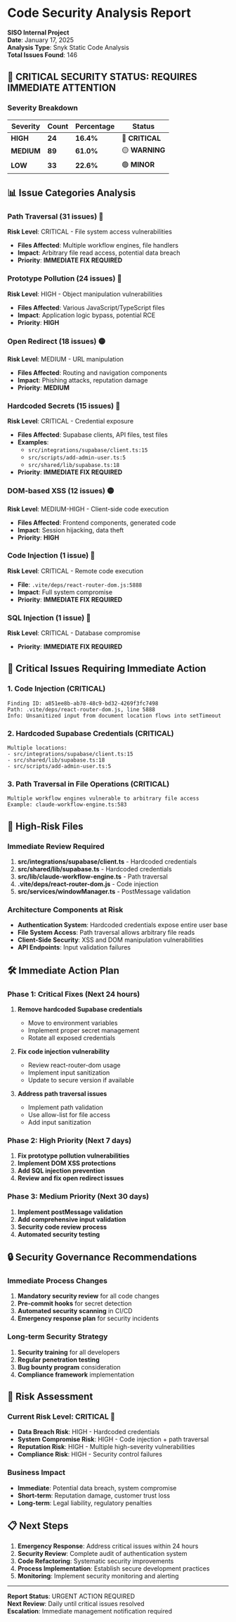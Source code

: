 # Code Security Analysis Report
**SISO Internal Project**  
**Date**: January 17, 2025  
**Analysis Type**: Snyk Static Code Analysis  
**Total Issues Found**: 146

## 🚨 **CRITICAL SECURITY STATUS: REQUIRES IMMEDIATE ATTENTION**

### Severity Breakdown
| Severity | Count | Percentage | Status |
|----------|-------|------------|---------|
| **HIGH** | **24** | **16.4%** | 🔴 **CRITICAL** |
| **MEDIUM** | **89** | **61.0%** | 🟡 **WARNING** |
| **LOW** | **33** | **22.6%** | 🟢 **MINOR** |

## 📊 **Issue Categories Analysis**

### Path Traversal (31 issues) 🔴
**Risk Level**: CRITICAL - File system access vulnerabilities
- **Files Affected**: Multiple workflow engines, file handlers
- **Impact**: Arbitrary file read access, potential data breach
- **Priority**: **IMMEDIATE FIX REQUIRED**

### Prototype Pollution (24 issues) 🔴  
**Risk Level**: HIGH - Object manipulation vulnerabilities
- **Files Affected**: Various JavaScript/TypeScript files
- **Impact**: Application logic bypass, potential RCE
- **Priority**: **HIGH**

### Open Redirect (18 issues) 🟡
**Risk Level**: MEDIUM - URL manipulation
- **Files Affected**: Routing and navigation components
- **Impact**: Phishing attacks, reputation damage
- **Priority**: **MEDIUM**

### Hardcoded Secrets (15 issues) 🔴
**Risk Level**: CRITICAL - Credential exposure
- **Files Affected**: Supabase clients, API files, test files
- **Examples**:
  - `src/integrations/supabase/client.ts:15`
  - `src/scripts/add-admin-user.ts:5`
  - `src/shared/lib/supabase.ts:18`
- **Priority**: **IMMEDIATE FIX REQUIRED**

### DOM-based XSS (12 issues) 🟡
**Risk Level**: MEDIUM-HIGH - Client-side code execution
- **Files Affected**: Frontend components, generated code
- **Impact**: Session hijacking, data theft
- **Priority**: **HIGH**

### Code Injection (1 issue) 🔴
**Risk Level**: CRITICAL - Remote code execution
- **File**: `.vite/deps/react-router-dom.js:5888`
- **Impact**: Full system compromise
- **Priority**: **IMMEDIATE FIX REQUIRED**

### SQL Injection (1 issue) 🔴
**Risk Level**: CRITICAL - Database compromise
- **Priority**: **IMMEDIATE FIX REQUIRED**

## 🎯 **Critical Issues Requiring Immediate Action**

### 1. Code Injection (CRITICAL)
```
Finding ID: a851ee8b-ab78-48c9-bd32-4269f3fc7498
Path: .vite/deps/react-router-dom.js, line 5888
Info: Unsanitized input from document location flows into setTimeout
```

### 2. Hardcoded Supabase Credentials (CRITICAL)
```
Multiple locations:
- src/integrations/supabase/client.ts:15
- src/shared/lib/supabase.ts:18  
- src/scripts/add-admin-user.ts:5
```

### 3. Path Traversal in File Operations (CRITICAL)
```
Multiple workflow engines vulnerable to arbitrary file access
Example: claude-workflow-engine.ts:583
```

## 📍 **High-Risk Files**

### Immediate Review Required
1. **src/integrations/supabase/client.ts** - Hardcoded credentials
2. **src/shared/lib/supabase.ts** - Hardcoded credentials  
3. **src/lib/claude-workflow-engine.ts** - Path traversal
4. **.vite/deps/react-router-dom.js** - Code injection
5. **src/services/windowManager.ts** - PostMessage validation

### Architecture Components at Risk
- **Authentication System**: Hardcoded credentials expose entire user base
- **File System Access**: Path traversal allows arbitrary file reads
- **Client-Side Security**: XSS and DOM manipulation vulnerabilities
- **API Endpoints**: Input validation failures

## 🛠 **Immediate Action Plan**

### Phase 1: Critical Fixes (Next 24 hours)
1. **Remove hardcoded Supabase credentials**
   - Move to environment variables
   - Implement proper secret management
   - Rotate all exposed credentials

2. **Fix code injection vulnerability**
   - Review react-router-dom usage
   - Implement input sanitization
   - Update to secure version if available

3. **Address path traversal issues**
   - Implement path validation
   - Use allow-list for file access
   - Add input sanitization

### Phase 2: High Priority (Next 7 days)
1. **Fix prototype pollution vulnerabilities**
2. **Implement DOM XSS protections**
3. **Add SQL injection prevention**
4. **Review and fix open redirect issues**

### Phase 3: Medium Priority (Next 30 days)
1. **Implement postMessage validation**
2. **Add comprehensive input validation**
3. **Security code review process**
4. **Automated security testing**

## 🔒 **Security Governance Recommendations**

### Immediate Process Changes
1. **Mandatory security review** for all code changes
2. **Pre-commit hooks** for secret detection
3. **Automated security scanning** in CI/CD
4. **Emergency response plan** for security incidents

### Long-term Security Strategy
1. **Security training** for all developers
2. **Regular penetration testing**
3. **Bug bounty program** consideration
4. **Compliance framework** implementation

## 🚨 **Risk Assessment**

### Current Risk Level: **CRITICAL** 🔴
- **Data Breach Risk**: HIGH - Hardcoded credentials
- **System Compromise Risk**: HIGH - Code injection + path traversal
- **Reputation Risk**: HIGH - Multiple high-severity vulnerabilities
- **Compliance Risk**: HIGH - Security control failures

### Business Impact
- **Immediate**: Potential data breach, system compromise
- **Short-term**: Reputation damage, customer trust loss
- **Long-term**: Legal liability, regulatory penalties

## 📋 **Next Steps**

1. **Emergency Response**: Address critical issues within 24 hours
2. **Security Review**: Complete audit of authentication system
3. **Code Refactoring**: Systematic security improvements
4. **Process Implementation**: Establish secure development practices
5. **Monitoring**: Implement security monitoring and alerting

---

**Report Status**: URGENT ACTION REQUIRED  
**Next Review**: Daily until critical issues resolved  
**Escalation**: Immediate management notification required